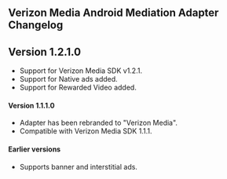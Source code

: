 ## Verizon Media Android Mediation Adapter Changelog

## Version 1.2.1.0
- Support for Verizon Media SDK v1.2.1.
- Support for Native ads added.
- Support for Rewarded Video added.

#### Version 1.1.1.0
- Adapter has been rebranded to "Verizon Media".
- Compatible with Verizon Media SDK 1.1.1.

#### Earlier versions
- Supports banner and interstitial ads.

